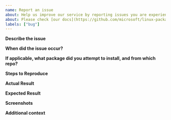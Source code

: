 ```yaml
---
name: Report an issue
about: Help us improve our service by reporting issues you are experiencing.
about: Please check [our docs](https://github.com/microsoft/linux-package-repositories?tab=readme-ov-file#report-an-issue) before reporting an issue.
labels: ["bug"]
---
```


**Describe the issue**
<!-- A clear and concise description of what is the issue. -->

**When did the issue occur?**
<!-- Be as accurate as you can. -->

**If applicable, what package did you attempt to install, and from which repo?**

**Steps to Reproduce**
<!-- Steps to reproduce the behavior (if applicable) -->

**Actual Result**

**Expected Result**

**Screenshots**
<!-- If applicable, add screenshots to help explain your problem. -->

**Additional context**
<!-- Add any other context about the problem here. -->

